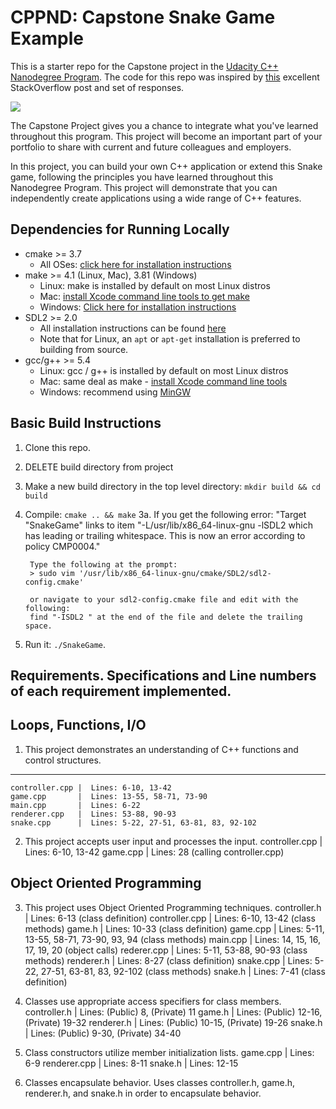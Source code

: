 # CPPND: Capstone Snake Game Example

This is a starter repo for the Capstone project in the [Udacity C++ Nanodegree Program](https://www.udacity.com/course/c-plus-plus-nanodegree--nd213). The code for this repo was inspired by [this](https://codereview.stackexchange.com/questions/212296/snake-game-in-c-with-sdl) excellent StackOverflow post and set of responses.

<img src="snake_game.gif"/>

The Capstone Project gives you a chance to integrate what you've learned throughout this program. This project will become an important part of your portfolio to share with current and future colleagues and employers.

In this project, you can build your own C++ application or extend this Snake game, following the principles you have learned throughout this Nanodegree Program. This project will demonstrate that you can independently create applications using a wide range of C++ features.

## Dependencies for Running Locally
* cmake >= 3.7
  * All OSes: [click here for installation instructions](https://cmake.org/install/)
* make >= 4.1 (Linux, Mac), 3.81 (Windows)
  * Linux: make is installed by default on most Linux distros
  * Mac: [install Xcode command line tools to get make](https://developer.apple.com/xcode/features/)
  * Windows: [Click here for installation instructions](http://gnuwin32.sourceforge.net/packages/make.htm)
* SDL2 >= 2.0
  * All installation instructions can be found [here](https://wiki.libsdl.org/Installation)
  * Note that for Linux, an `apt` or `apt-get` installation is preferred to building from source.
* gcc/g++ >= 5.4
  * Linux: gcc / g++ is installed by default on most Linux distros
  * Mac: same deal as make - [install Xcode command line tools](https://developer.apple.com/xcode/features/)
  * Windows: recommend using [MinGW](http://www.mingw.org/)

## Basic Build Instructions

1. Clone this repo.
1. DELETE build directory from project
2. Make a new build directory in the top level directory: `mkdir build && cd build`
3. Compile: `cmake .. && make`
    3a. If you get the following error:
        "Target "SnakeGame" links to item "-L/usr/lib/x86_64-linux-gnu -lSDL2 which has leading or trailing whitespace.  This is now an error according to policy CMP0004."

        Type the following at the prompt:
        > sudo vim '/usr/lib/x86_64-linux-gnu/cmake/SDL2/sdl2-config.cmake'

        or navigate to your sdl2-config.cmake file and edit with the following:
        find "-ISDL2 " at the end of the file and delete the trailing space.
4. Run it: `./SnakeGame`.

## Requirements.  Specifications and Line numbers of each requirement implemented.

##      Loops, Functions, I/O
1. This project demonstrates an understanding of C++ functions and control structures.
----------------------------------------------
    controller.cpp |  Lines: 6-10, 13-42
    game.cpp       |  Lines: 13-55, 58-71, 73-90 
    main.cpp       |  Lines: 6-22
    renderer.cpp   |  Lines: 53-88, 90-93
    snake.cpp      |  Lines: 5-22, 27-51, 63-81, 83, 92-102 

2. This project accepts user input and processes the input.
    controller.cpp |  Lines: 6-10, 13-42
    game.cpp       |  Lines: 28 (calling controller.cpp) 

##      Object Oriented Programming
3. This project uses Object Oriented Programming techniques.
    controller.h   |  Lines: 6-13 (class definition)
    controller.cpp |  Lines: 6-10, 13-42 (class methods)
    game.h         |  Lines: 10-33 (class definition)
    game.cpp       |  Lines: 5-11, 13-55, 58-71, 73-90, 93, 94 
                      		(class methods)
    main.cpp       |  Lines: 14, 15, 16, 17, 19, 20
                      		(object calls) 
    rederer.cpp    |  Lines: 5-11, 53-88, 90-93
                      		(class methods)
    renderer.h     |  Lines: 8-27 (class definition)
    snake.cpp      |  Lines: 5-22, 27-51, 63-81, 83, 92-102
                      		(class methods)
    snake.h        |  Lines: 7-41 (class definition)

4. Classes use appropriate access specifiers for class members.
    controller.h   |  Lines: (Public) 8, (Private) 11
    game.h         |  Lines: (Public) 12-16, (Private) 19-32
    renderer.h     |  Lines: (Public) 10-15, (Private) 19-26
    snake.h        |  Lines: (Public) 9-30, (Private) 34-40

5. Class constructors utilize member initialization lists.
    game.cpp       |  Lines: 6-9
    renderer.cpp   |  Lines: 8-11
    snake.h        |  Lines: 12-15

6. Classes encapsulate behavior.
    Uses classes controller.h, game.h, renderer.h, and snake.h in order to encapsulate behavior.